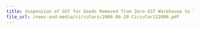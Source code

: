 ```yaml
---
title: Suspension of GST for Goods Removed from Zero-GST Warehouse to Traders Registered under the Major Exporter Scheme (MES) and the Approved Third Party Logistics (A3PL) Company Scheme
file_url: /news-and-media/circulars/2006-06-28-Circular122006.pdf
---
```

